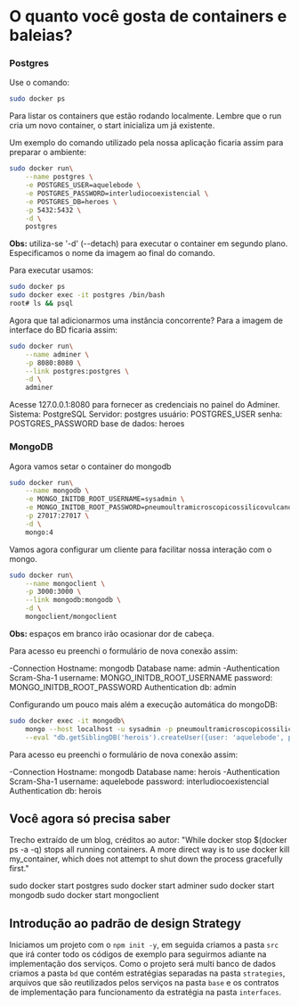 # O quanto você gosta de containers e baleias?
### Postgres
Use o comando:
```bash
sudo docker ps
```
Para listar os containers que estão rodando localmente. Lembre que o run cria um novo container, o start inicializa um já existente.

Um exemplo do comando utilizado pela nossa aplicação ficaria assim para preparar o ambiente:
```bash
sudo docker run\
    --name postgres \
    -e POSTGRES_USER=aquelebode \
    -e POSTGRES_PASSWORD=interludiocoexistencial \
    -e POSTGRES_DB=heroes \
    -p 5432:5432 \
    -d \
    postgres
```
__Obs:__ utiliza-se '-d' (--detach) para executar o container em segundo plano. Especificamos o nome da imagem ao final do comando.

Para executar usamos:
```bash
sudo docker ps 
sudo docker exec -it postgres /bin/bash
root# ls && psql
```

Agora que tal adicionarmos uma instância concorrente? Para a imagem de interface do BD ficaria assim:
```bash
sudo docker run\
    --name adminer \
    -p 8080:8080 \
    --link postgres:postgres \
    -d \
    adminer
```
Acesse 127.0.0.1:8080 para fornecer as credenciais no painel do Adminer.
Sistema: PostgreSQL
Servidor: postgres
usuário: POSTGRES_USER
senha: POSTGRES_PASSWORD
base de dados: heroes

### MongoDB
Agora vamos setar o container do mongodb 
```bash
sudo docker run\
    --name mongodb \
    -e MONGO_INITDB_ROOT_USERNAME=sysadmin \
    -e MONGO_INITDB_ROOT_PASSWORD=pneumoultramicroscopicossilicovulcanoconiotico \
    -p 27017:27017 \
    -d \
    mongo:4
```

Vamos agora configurar um cliente para facilitar nossa interação com o mongo.
```bash
sudo docker run\
    --name mongoclient \
    -p 3000:3000 \
    --link mongodb:mongodb \
    -d \
    mongoclient/mongoclient
```
__Obs:__ espaços em branco irão ocasionar dor de cabeça.

Para acesso eu preenchi o formulário de nova conexão assim:

-Connection
Hostname: mongodb
Database name: admin
-Authentication
Scram-Sha-1
username: MONGO_INITDB_ROOT_USERNAME
password: MONGO_INITDB_ROOT_PASSWORD
Authentication db: admin

Configurando um pouco mais além a execução automática do mongoDB:
```bash
sudo docker exec -it mongodb\
    mongo --host localhost -u sysadmin -p pneumoultramicroscopicossilicovulcanoconiotico --authenticationDatabase admin \
    --eval "db.getSiblingDB('herois').createUser({user: 'aquelebode', pwd: 'interludiocoexistencial', roles: [{role: 'readWrite', db: 'herois'}]})"
```
Para acesso eu preenchi o formulário de nova conexão assim:

-Connection
Hostname: mongodb
Database name: herois
-Authentication
Scram-Sha-1
username: aquelebode
password: interludiocoexistencial
Authentication db: herois

## Você agora só precisa saber
Trecho extraído de um blog, créditos ao autor: "While docker stop $(docker ps -a -q) stops all running containers. A more direct way is to use docker kill my_container, which does not attempt to shut down the process gracefully first."

sudo docker start postgres
sudo docker start adminer
sudo docker start mongodb
sudo docker start mongoclient

## Introdução ao padrão de design Strategy

Iniciamos um projeto com o `npm init -y`, em seguida criamos a pasta `src` que irá conter todo os códigos de exemplo para seguirmos adiante na implementação dos serviços. Como o projeto será multi banco de dados criamos a pasta `bd` que contém estratégias separadas na pasta `strategies`, arquivos que são reutilizados pelos serviços na pasta `base` e os contratos de implementação para funcionamento da estratégia na pasta `interfaces`.


